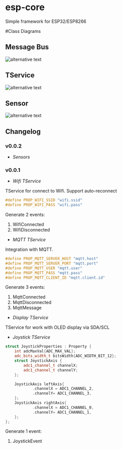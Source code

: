 # esp-core

Simple framework for ESP32/ESP8266

#Class Diagrams
## Message Bus
![alternative text](http://www.plantuml.com/plantuml/proxy?cache=no&src=https://raw.githubusercontent.com/darvik80/esp-core/sensor/puml/MessageBus.puml)

## TService
![alternative text](http://www.plantuml.com/plantuml/proxy?cache=no&src=https://raw.githubusercontent.com/darvik80/esp-core/sensor/puml/TService.puml)

## Sensor
![alternative text](http://www.plantuml.com/plantuml/proxy?cache=no&src=https://raw.githubusercontent.com/darvik80/esp-core/sensor/puml/Sensor.puml)

## Changelog

### v0.0.2

* *Sensors*

### v0.0.1
* *Wifi TService*

TService for connect to Wifi. Support auto-reconnect
```cpp
#define PROP_WIFI_SSID "wifi.ssid"
#define PROP_WIFI_PASS "wifi.pass"
```
Generate 2 events:
1. WifiConnected
2. WifiDisconnected

* *MQTT TService*

Integration with MQTT.

```cpp
#define PROP_MQTT_SERVER_HOST "mqtt.host"
#define PROP_MQTT_SERVER_PORT "mqtt.port"
#define PROP_MQTT_USER "mqtt.user"
#define PROP_MQTT_PASS "mqtt.pass"
#define PROP_MQTT_CLIENT_ID "mqtt.client.id"
```
Generate 3 events:
1. MqttConnected
2. MqttDisconnected
3. MqttMessage

* *Display TService* 

TService for work with OLED display via SDA/SCL

* *Joystick TService*
```cpp
struct JoystickProperties : Property {
    int adcMaxVal{ADC_MAX_VAL};
    adc_bits_width_t bitsWidth{ADC_WIDTH_BIT_12};
    struct JoystickAxis {
        adc1_channel_t channelX;
        adc1_channel_t channelY;
    };

    JoystickAxis leftAxis{
            .channelX = ADC1_CHANNEL_2,
            .channelY= ADC1_CHANNEL_3,
    };
    JoystickAxis rightAxis{
            .channelX = ADC1_CHANNEL_0,
            .channelY= ADC1_CHANNEL_1,
    };
};
```
Generate 1 event:
1. JoystickEvent

